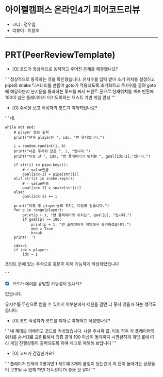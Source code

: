 # 아이펠캠퍼스 온라인4기 피어코드리뷰

- 코더 : 정우일
- 리뷰어 : 이창호

----------------------------------------------

# PRT(PeerReviewTemplate)

- [O] 코드가 정상적으로 동작하고 주어진 문제를 해결했나요?  

'''
정상적으로 동작하는 것을 확인했습니다.
유저수를 입력 받아 초기 위치를 설정하고
pipe와 snake 딕셔너리를 만들어 goto가 적용되도록 초기화하고
주사위를 굴려 goto에 해당하는지 분기문을 통과하는 루프를 짜서
프린트 문으로 현재위치를 계속 반환해
100이 넘은 플레이어가 이기도록하는 텍스트 기반 게임 완성
'''
- [O] 주석을 보고 작성자의 코드가 이해되었나요?  

'''
네.  


    while not end:
        # player 정보 출력
        print("현재 player는 ", idx, "번 유저입니다.")

        i = random.randint(1, 6)
        print("나온 주사위 값은 ", i, "입니다.")
        print("이동 전 ", idx, "번 플레이어의 위치는 ", goal[idx-1],"입니다.")

        if str(i) in pipe.keys():
            # + value만큼
            goal[idx-1] = pipe[str(i)]
        elif str(i) in snake.keys():
            # - value만큼
            goal[idx-1] = snake[str(i)]
        else:
            goal[idx-1] += i

        print("이동 후 player들의 위치는 다음과 같습니다.")
        for p in range(player):
            print(p + 1, "번 플레이어의 위치는", goal[p], "입니다.")
            if goal[p] >= 100:
                print(p + 1, "번 플레이어가 게임에서 승리하셨습니다.")
                end = True
                break
        print(' ')

        idx+=1
        if idx > player:
            idx = 1

프린트 문에 있는 주석으로 충분히 이해 가능하게 작성되었습니다  

'''  

- [X] 코드가 에러를 유발할 가능성이 있나요?  

없습니다.   

유저수를 무한으로 받을 수 있어서 이부분에서 제한을 걸면 더 좋지 않을까 하는 생각도 듭니다.  

- [O] 코드 작성자가 코드를 제대로 이해하고 작성했나요?  

'''
네 제대로 이해하고 코드를 작성했습니다.
나온 주사위 값, 이동 전후 각 플레이어의 위치를 순서대로 프린트해서
최종 골이 100 이상이 될때까지 시퀀셜하게 게임 룰에 따라 게임 진행상황이 출력되도록 하여
제대로 이해해 보입니다
'''  

- [O] 코드가 간결한가요?  

'''
플레이거 만약에 3명이면
1 세트에 3개의 롤링이 있는건데
이 턴이 돌아가는 상황들이 구분될 수 있게 하면 가독성이 더 좋을 것 같다
'''
